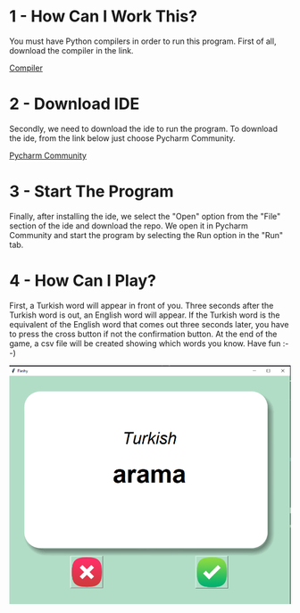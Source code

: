 # 1 - How Can I Work This?
You must have Python compilers in order to run this program.
First of all, download the compiler in the link.

[Compiler](https://www.python.org/downloads/)

# 2 - Download IDE

Secondly, we need to download the ide to run the program. To download the ide, from the link below
just choose Pycharm Community.

[Pycharm Community](https://www.jetbrains.com/pycharm/download/#section=windows)

# 3 - Start The Program
Finally, after installing the ide, we select the "Open" option from the "File" section of the ide and download the repo.
We open it in Pycharm Community and start the program by selecting the Run option in the "Run" tab.

# 4 - How Can I Play?

First, a Turkish word will appear in front of you. Three seconds after the Turkish word is out, an English word will appear. If the Turkish word is the equivalent of the English word that comes out three seconds later, you have to press the cross button if not the confirmation button. At the end of the game, a csv file will be created showing which words you know. Have fun :--)

![alt text](https://raw.githubusercontent.com/BahadirDogrusoz/Flash-Card/main/Adl%C4%B1.png)